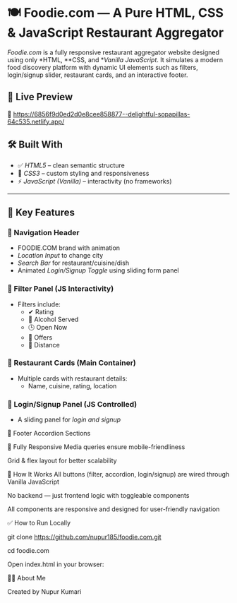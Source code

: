 # 🍽 Foodie.com — A Pure HTML, CSS & JavaScript Restaurant Aggregator

*Foodie.com* is a fully responsive restaurant aggregator website designed using only *HTML, **CSS, and **Vanilla JavaScript*. It simulates a modern food discovery platform with dynamic UI elements such as filters, login/signup slider, restaurant cards, and an interactive footer.

## 🚀 Live Preview

📌 https://6856f9d0ed2d0e8cee858877--delightful-sopapillas-64c535.netlify.app/

## 🛠 Built With

- ✅ *HTML5* – clean semantic structure
- 🎨 *CSS3* – custom styling and responsiveness
- ⚡ *JavaScript (Vanilla)* – interactivity (no frameworks)

---

## 🧩 Key Features

### 🧭 Navigation Header

- FOODIE.COM brand with animation
- *Location Input* to change city
- *Search Bar* for restaurant/cuisine/dish
- Animated *Login/Signup Toggle* using sliding form panel

### 🧰 Filter Panel (JS Interactivity)

- Filters include:
  - ✔ Rating
  - 🍷 Alcohol Served
  - 🕒 Open Now
  - 🎁 Offers
  - 📍 Distance

### 🧾 Restaurant Cards (Main Container)

- Multiple cards with restaurant details:
  - Name, cuisine, rating, location

### 🔐 Login/Signup Panel (JS Controlled)

- A sliding panel for *login and signup*
 
📂 Footer Accordion 
Sections

📱 Fully Responsive
Media queries ensure mobile-friendliness

Grid & flex layout for better scalability

🧠 How It Works
All buttons (filter, accordion, login/signup) are wired through Vanilla JavaScript

No backend — just frontend logic with toggleable components

All components are responsive and designed for user-friendly navigation

✅ How to Run Locally

git clone https://github.com/nupur185/foodie.com.git

cd foodie.com

Open index.html in your browser:

🙋‍♀ About Me

Created by Nupur Kumari
